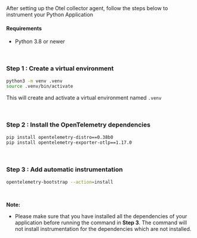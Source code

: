 &nbsp;

After setting up the Otel collector agent, follow the steps below to instrument your Python Application

#### Requirements
- Python 3.8 or newer

&nbsp;

### Step 1 : Create a virtual environment

```bash
python3 -m venv .venv
source .venv/bin/activate
```
This will create and activate a virtual environment named `.venv`

&nbsp;

### Step 2 : Install the OpenTelemetry dependencies

```bash
pip install opentelemetry-distro==0.38b0
pip install opentelemetry-exporter-otlp==1.17.0
```
&nbsp;

### Step 3 : Add automatic instrumentation

```bash
opentelemetry-bootstrap --action=install
```
&nbsp;

**Note:**
- Please make sure that you have installed all the dependencies of your application before running the command in **Step 3**. The command will not install instrumentation for the dependencies which are not installed.